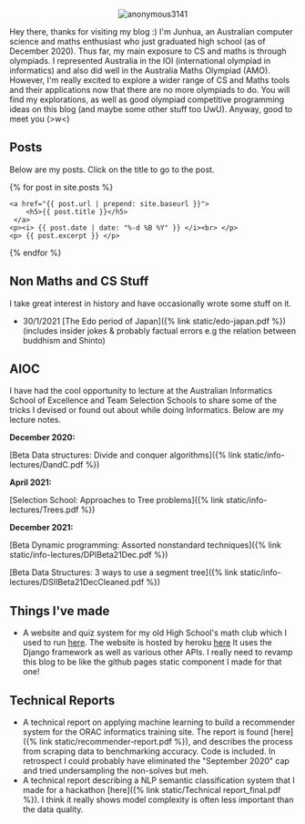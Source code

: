 <div id="counter" markdown="0">
	<p align="center"> <img src="https://komarev.com/ghpvc/?username=anonymous3141&label=Profile%20views&color=ce9927&style=flat" alt="anonymous3141" /> </p>
</div>
Hey there, thanks for visiting my blog :) I'm Junhua, an Australian computer science and maths enthusiast who just graduated high school (as of December 2020). Thus far, my main exposure to CS and maths is through olympiads. I represented Australia in the IOI (international olympiad in informatics) and also did well in the Australia Maths Olympiad (AMO). However, I'm really excited to explore a wider range of CS and Maths tools and their applications now that there are no more olympiads to do. You will find my explorations, as well as good olympiad competitive programming ideas on this blog (and maybe some other stuff too UwU). Anyway, good to meet you (>w<) 

## Posts
Below are my posts. Click on the title to go to the post.
<div id="html" markdown="0">

{% for post in site.posts %}

    <a href="{{ post.url | prepend: site.baseurl }}">
	    <h5>{{ post.title }}</h5> 
     </a>
	<p><i> {{ post.date | date: "%-d %B %Y" }} </i><br> </p>
	<p> {{ post.excerpt }} </p>
{% endfor %}

</div>

## Non Maths and CS Stuff

I take great interest in history and have occasionally wrote some stuff on it. 
- 30/1/2021 [The Edo period of Japan]({% link static/edo-japan.pdf %}) (includes insider jokes & probably factual errors e.g the relation between buddhism and Shinto)

## AIOC

I have had the cool opportunity to lecture at the Australian Informatics School of Excellence and Team Selection Schools to share some of the tricks I devised or found out about while doing Informatics. Below are my lecture notes.

**December 2020:** 

[Beta Data structures: Divide and conquer algorithms]({% link static/info-lectures/DandC.pdf %})

**April 2021:**

[Selection School: Approaches to Tree problems]({% link static/info-lectures/Trees.pdf %})

**December 2021:**

[Beta Dynamic programming: Assorted nonstandard techniques]({% link static/info-lectures/DPIBeta21Dec.pdf %})

[Beta Data Structures: 3 ways to use a segment tree]({% link static/info-lectures/DSIIBeta21DecCleaned.pdf %})

## Things I've made

- A website and quiz system for my old High School's math club which I used to run [here](https://github.com/Maths-Club). The website is hosted by heroku [here](https://cgsmathclub.herokuapp.com/) It uses the Django framework as well as various other APIs. I really need to revamp this blog to be like the github pages static component I made for that one!


## Technical Reports
- A technical report on applying machine learning to build a recommender system for the ORAC informatics training site. The report is found [here]({% link static/recommender-report.pdf %}), and describes the process from scraping data to benchmarking accuracy. Code is included. In retrospect I could probably have eliminated the "September 2020" cap and tried undersampling the non-solves but meh.
- A technical report describing a NLP semantic classification system that I made for a hackathon [here]({% link static/Technical report_final.pdf %}). I think it really shows model complexity is often less important than the data quality.
